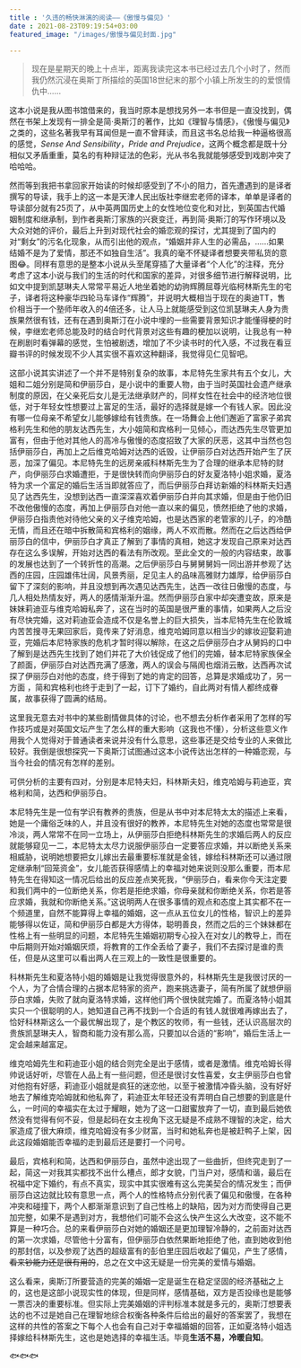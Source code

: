 ```yaml
---
title : '久违的畅快淋漓的阅读——《傲慢与偏见》'
date : 2021-08-23T09:19:54+03:00
featured_image: "/images/傲慢与偏见封面.jpg"

---
```


>现在是星期天的晚上十点半，距离我读完这本书已经过去几个小时了，然而我仍然沉浸在奥斯丁所描绘的英国18世纪末的那个小镇上所发生的的爱恨情仇中......
<!--more-->


这本小说是我从图书馆借来的，我当时原本是想找另外一本书但是一直没找到，偶然在书架上发现有一排全是简·奥斯汀的著作，比如《理智与情感》，《傲慢与偏见》之类的，这些名著我早有耳闻但是一直不曾拜读，而且这书名总给我一种逼格很高的感觉，*Sense And Sensibility*，*Pride and Prejudice*，这两个概念都是既十分相似又矛盾重重，莫名的有种辩证法的色彩，光从书名我就能够感受到戏剧冲突了哈哈哈。

然而等到我把书拿回家开始读的时候却感受到了不小的阻力，首先遭遇到的是译者撰写的导读，我手上的这一本是天津人民出版社李继宏老师的译本，单单是译者的导读部分就有25页了，从中英两国历史上的女性地位变化和对比，到英国古代婚姻制度和继承制，到作者奥斯汀家族的兴衰变迁，再到简·奥斯汀的写作环境以及大众对她的评价，最后上升到对现代社会的婚恋观的探讨，尤其提到了国内的对“剩女”的污名化现象，从而引出他的观点，“婚姻并非人生的必需品，......如果结婚不是为了爱情，那还不如独自生活”。我真的毫不怀疑译者想要夹带私货的意图😂。同样有意思的是整本小说从头至尾穿插了大量译者“个人化”的注释，充分考虑了这本小说与我们的生活的时代和国家的差异，对很多细节进行解释说明，比如文中提到凯瑟琳夫人常常平易近人地坐着她的幼驹辉腾屈尊光临柯林斯先生的宅子，译者将这种豪华四轮马车译作“辉腾”，并说明大概相当于现在的奥迪TT，售价相当于一个塾师年收入的4倍还多，让人马上就能感受到这位凯瑟琳夫人身为贵族果然很有钱，还有在遇到奥斯汀在小说中埋的一些需要背景知识才能懂得梗的时候，李继宏老师总能及时的结合时代背景对这些有趣的梗加以说明，让我总有一种在刷剧时看弹幕的感觉，生怕被剧透，增加了不少读书时的代入感，不过我在看豆瓣书评的时候发现不少人其实很不喜欢这种翻译，我觉得见仁见智吧。

这部小说其实讲述了一个并不是特别复杂的故事，本尼特先生家共有五个女儿，大姐和二姐分别是简和伊丽莎白，是小说中的重要人物，由于当时英国社会遗产继承制度的原因，在父亲死后女儿是无法继承财产的，同样女性在社会中的经济地位很低，对于年轻女性想要过上富足的生活，最好的选择就是嫁一个有钱人家。因此没有哪一位母亲不希望女儿能够嫁给有钱贵族。在一场舞会上他们邂逅了富家子弟宾格利先生和他的朋友达西先生，大小姐简和宾格利一见倾心，而达西先生尽管更加富有，但由于他对其他人的高冷与傲慢的态度招致了大家的厌恶，这其中当然也包括伊丽莎白，再加上之后维克哈姆对达西的诋毁，让伊丽莎白对达西开始产生了厌恶，加深了偏见。本尼特先生的远房亲戚科林斯先生为了合理的继承本尼特的财产，向伊丽莎白求婚遭拒，于是很快转而向伊丽莎白的好友夏洛特小姐求婚，夏洛特为求一个富足的婚后生活当即就答应了，而后伊丽莎白拜访新婚的科林斯夫妇遇见了达西先生，没想到达西一直深深喜欢着伊丽莎白并向其求婚，但是由于他仍旧不改他傲慢的态度，再加上伊丽莎白对他一直以来的偏见，愤然拒绝了他的求婚，伊丽莎白指责他对待他父亲的义子维克哈姆，也是达西家的老管家的儿子，的冷酷无情，而且还在暗中拆散简和宾格利的姻缘，两人不欢而散。然而在之后达西给伊丽莎白的信中，伊丽莎白才真正了解到了事情的真相，她这才发现自己原来对达西存在这么多误解，开始对达西的看法有所改观。至此全文的一般的内容结束，故事的发展也达到了一个转折性的高潮。之后伊丽莎白与舅舅舅妈一同出游并参观了达西的庄园，庄园雄伟壮阔，风景秀丽，足见主人的品味高雅财力雄厚，给伊丽莎白留下了深刻的影响，并且没想到再次遇见达西先生，达西一改往日傲慢的态度，与几人相处热情友好，两人的感情渐渐升温。然而伊丽莎白家中却突遭变故，原来是妹妹莉迪亚与维克哈姆私奔了，这在当时的英国是很严重的事情，如果两人之后没有尽快完婚，这对莉迪亚会造成不仅是名誉上的巨大损失，当本尼特先生在伦敦城内苦苦搜寻无果回家后，竟传来了好消息，维克哈姆同意以相当少的嫁妆迎娶莉迪亚，完婚后本尼特家族的危机才暂时得以解除，在这之后伊丽莎白才从舅妈的口中了解到是达西先生找到了她们并花了大价钱促成了他们的完婚，替本尼特家族保全了颜面，伊丽莎白对达西充满了感激，两人的误会与隔阂也烟消云散，达西再次试探了伊丽莎白对他的态度，终于得到了她的肯定的回答，总算是求婚成功了，另一方面 ，简和宾格利也终于走到了一起，订下了婚约，自此两对有情人都终成眷属，故事获得了圆满的结局。

这里我无意去对书中的某些剧情做具体的讨论，也不想去分析作者采用了怎样的写作技巧或是对英国文坛产生了怎么样的重大影响（这我也不懂），分析这些意义作用我个人觉得对于普通读者来说并没有什么意思，这些事还是交给专业的人来做比较好。我倒是很想探究一下奥斯汀试图通过这本小说传达出怎样的一种婚恋观，与当今社会的情况有怎样的差别。

可供分析的主要有四对，分别是本尼特夫妇，科林斯夫妇，维克哈姆与莉迪亚，宾格利和简，达西和伊丽莎白。

本尼特先生是一位有学识有教养的贵族，但是从书中对本尼特太太的描述上来看，她是一个庸俗乏味的人，并且没有很好的教养，本尼特先生对她的态度也常常是很冷淡，两人常常不在同一立场上，从伊丽莎白拒绝科林斯先生的求婚后两人的反应就能够窥见一二，本尼特太太尽力说服伊丽莎白一定要答应求婚，并以断绝关系来相威胁，说明她想要把女儿嫁出去最重要标准就是金钱，嫁给科林斯还可以通过限定继承制“回笼资金”，女儿能否获得感情上的幸福对她来说则没那么重要，而本尼特先生在得知这一情况后给出的反应差点笑死我，“伊丽莎白，看来你今天注定要和我们两中的一位断绝关系，你若是拒绝求婚，你母亲就和你断绝关系，你若是答应求婚，我就和你断绝关系。”这说明两人在很多事情的观点和态度上其实都不在一个频道里，自然不能算得上幸福的婚姻，这一点从五位女儿的性格，智识上的差异能够得以佐证，简和伊丽莎白都是大方得体，聪明善良，然而之后的三个妹妹都在性格上有一些明显的问题，本尼特先生婚姻初期专心投入在对女儿的教导上，而在中后期则开始对婚姻厌烦，将教育的工作全丢给了妻子，我们不去探讨是谁的责任，但是从这里可以看出两人在三观上的一致性是很重要的。

科林斯先生和夏洛特小姐的婚姻是让我觉得很意外的，科林斯先生是我很讨厌的一个人，为了合情合理的占据本尼特家的资产，跑来挑选妻子，简有所属了就想伊丽莎白求婚，失败了就向夏洛特求婚，这样他们两个很快就完婚了。而夏洛特小姐其实只一个很聪明的人，她知道自己再不找到一个合适的有钱人就很难再嫁出去了，恰好科林斯这么一个最优解出现了，是个教区的牧师，有一些钱，还认识高层次的贵族凯瑟琳夫人，智商和能力没有那么高，只要加以合适的“影响”，婚后生活上一定会越来越富足。

维克哈姆先生和莉迪亚小姐的结合则完全是出于感情，或者是激情。维克哈姆长得帅说话好听，尽管在人品上有一些问题，但还是很讨女性喜爱，女主伊丽莎白也曾对他抱有好感，莉迪亚小姐就是疯狂的迷恋他，以至于被激情冲昏头脑，没有好好地去了解维克哈姆就和他私奔了，莉迪亚太年轻还没有弄明白自己想要的到底是什么，一时间的幸福实在太过于耀眼，她为了这一口甜蜜放弃了一切，直到最后她依然没有觉得有何不妥，但是起码在女主视角下这无疑是不成熟不理智的决定，给大家造成了很大麻烦，维克哈姆没有多少财富，当时和她私奔也是被赶鸭子上架，因此这段婚姻能否幸福的走到最后还是要打一个问号。

最后，宾格利和简，达西和伊丽莎白，虽然中途出现了一些曲折，但终究走到了一起，简这一对我其实都找不出什么槽点，郎才女貌，门当户对，感情和谐，最后在祝福中定下婚约，有点不真实，现实中其实很难有这么完美契合的情况发生；而伊丽莎白这边就比较有意思一点，两个人的性格特点分别代表了偏见和傲慢，在各种冲突和碰撞下，两个人都渐渐意识到了自己性格上的缺陷，因为对方而使得自己更加完整，如果不是遇到对方，我想他们可能不会这么快产生这么大改变，这不能不算是一种巧合。总的来看伊丽莎白对她的婚姻还是更加理智冷静的，之前面对达西的第一次求婚，尽管他十分富有，但伊丽莎白依然果断地拒绝了他，直到她收到他的那封信，以及参观了达西的超级富有的彭伯里庄园后收起了偏见，产生了感情，~~看来钞能力还是很有用的~~，总之在文中这无疑是一份完美的爱情与婚姻。

这么看来，奥斯汀所要营造的完美的婚姻一定是诞生在稳定坚固的经济基础之上的，这也是这部小说现实性的体现，但是同样，感情基础，双方是否投缘也是能够一票否决的重要标准。但实际上完美婚姻的评判标准本就是多元的，奥斯汀想要表达的也不过是她自己在理智地综合权衡各种条件后给出的最好的答案罢了，我想在这样的共性的答案之下每个人也会有自己对于幸福婚姻的回答，正如夏洛特小姐选择嫁给科林斯先生，这也是她选择的幸福生活。毕竟**生活不易，冷暖自知**。

🐟🐟🐟